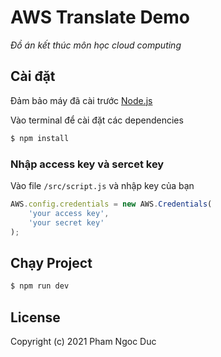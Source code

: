 # AWS Translate Demo
_Đồ án kết thúc môn học cloud computing_

## Cài đặt

Đảm bảo máy đã cài trước [Node.js](https://nodejs.org/en/)

Vào terminal để cài đặt các dependencies

``` bash
$ npm install
````

### Nhập access key và sercet key 
Vào file `/src/script.js` và nhập key của bạn
```javascript
AWS.config.credentials = new AWS.Credentials(
	'your access key',
	'your secret key'
);
```


## Chạy Project

```bash
$ npm run dev
```

## License
Copyright (c) 2021 Pham Ngoc Duc